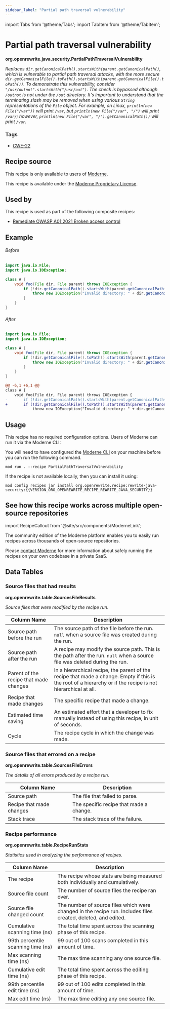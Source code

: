 ```yaml
---
sidebar_label: "Partial path traversal vulnerability"
---
```


import Tabs from '@theme/Tabs';
import TabItem from '@theme/TabItem';

# Partial path traversal vulnerability

**org.openrewrite.java.security.PartialPathTraversalVulnerability**

_Replaces `dir.getCanonicalPath().startsWith(parent.getCanonicalPath()`, which is vulnerable to partial path traversal attacks, with the more secure `dir.getCanonicalFile().toPath().startsWith(parent.getCanonicalFile().toPath())`.  To demonstrate this vulnerability, consider `"/usr/outnot".startsWith("/usr/out")`. The check is bypassed although `/outnot` is not under the `/out` directory. It's important to understand that the terminating slash may be removed when using various `String` representations of the `File` object. For example, on Linux, `println(new File("/var"))` will print `/var`, but `println(new File("/var", "/")` will print `/var/`; however, `println(new File("/var", "/").getCanonicalPath())` will print `/var`._

### Tags

* [CWE-22](/reference/recipes-by-tag#cwe)

## Recipe source

This recipe is only available to users of [Moderne](https://docs.moderne.io/).


This recipe is available under the [Moderne Proprietary License](https://docs.moderne.io/licensing/overview).


## Used by

This recipe is used as part of the following composite recipes:

* [Remediate OWASP A01:2021 Broken access control](/recipes/java/security/owaspa01.md)

## Example


<Tabs groupId="beforeAfter">
<TabItem value="java" label="java">


###### Before
```java
import java.io.File;
import java.io.IOException;

class A {
    void foo(File dir, File parent) throws IOException {
        if (!dir.getCanonicalPath().startsWith(parent.getCanonicalPath())) {
            throw new IOException("Invalid directory: " + dir.getCanonicalPath());
        }
    }
}
```

###### After
```java
import java.io.File;
import java.io.IOException;

class A {
    void foo(File dir, File parent) throws IOException {
        if (!dir.getCanonicalFile().toPath().startsWith(parent.getCanonicalFile().toPath())) {
            throw new IOException("Invalid directory: " + dir.getCanonicalPath());
        }
    }
}
```

</TabItem>
<TabItem value="diff" label="Diff" >

```diff
@@ -6,1 +6,1 @@
class A {
    void foo(File dir, File parent) throws IOException {
-       if (!dir.getCanonicalPath().startsWith(parent.getCanonicalPath())) {
+       if (!dir.getCanonicalFile().toPath().startsWith(parent.getCanonicalFile().toPath())) {
            throw new IOException("Invalid directory: " + dir.getCanonicalPath());
```
</TabItem>
</Tabs>


## Usage

This recipe has no required configuration options. Users of Moderne can run it via the Moderne CLI:
<Tabs groupId="projectType">


<TabItem value="moderne-cli" label="Moderne CLI">

You will need to have configured the [Moderne CLI](https://docs.moderne.io/user-documentation/moderne-cli/getting-started/cli-intro) on your machine before you can run the following command.

```shell title="shell"
mod run . --recipe PartialPathTraversalVulnerability
```

If the recipe is not available locally, then you can install it using:
```shell
mod config recipes jar install org.openrewrite.recipe:rewrite-java-security:{{VERSION_ORG_OPENREWRITE_RECIPE_REWRITE_JAVA_SECURITY}}
```
</TabItem>
</Tabs>

## See how this recipe works across multiple open-source repositories

import RecipeCallout from '@site/src/components/ModerneLink';

<RecipeCallout link="https://app.moderne.io/recipes/org.openrewrite.java.security.PartialPathTraversalVulnerability" />

The community edition of the Moderne platform enables you to easily run recipes across thousands of open-source repositories.

Please [contact Moderne](https://moderne.io/product) for more information about safely running the recipes on your own codebase in a private SaaS.
## Data Tables

<Tabs groupId="data-tables">
<TabItem value="org.openrewrite.table.SourcesFileResults" label="SourcesFileResults">

### Source files that had results
**org.openrewrite.table.SourcesFileResults**

_Source files that were modified by the recipe run._

| Column Name | Description |
| ----------- | ----------- |
| Source path before the run | The source path of the file before the run. `null` when a source file was created during the run. |
| Source path after the run | A recipe may modify the source path. This is the path after the run. `null` when a source file was deleted during the run. |
| Parent of the recipe that made changes | In a hierarchical recipe, the parent of the recipe that made a change. Empty if this is the root of a hierarchy or if the recipe is not hierarchical at all. |
| Recipe that made changes | The specific recipe that made a change. |
| Estimated time saving | An estimated effort that a developer to fix manually instead of using this recipe, in unit of seconds. |
| Cycle | The recipe cycle in which the change was made. |

</TabItem>

<TabItem value="org.openrewrite.table.SourcesFileErrors" label="SourcesFileErrors">

### Source files that errored on a recipe
**org.openrewrite.table.SourcesFileErrors**

_The details of all errors produced by a recipe run._

| Column Name | Description |
| ----------- | ----------- |
| Source path | The file that failed to parse. |
| Recipe that made changes | The specific recipe that made a change. |
| Stack trace | The stack trace of the failure. |

</TabItem>

<TabItem value="org.openrewrite.table.RecipeRunStats" label="RecipeRunStats">

### Recipe performance
**org.openrewrite.table.RecipeRunStats**

_Statistics used in analyzing the performance of recipes._

| Column Name | Description |
| ----------- | ----------- |
| The recipe | The recipe whose stats are being measured both individually and cumulatively. |
| Source file count | The number of source files the recipe ran over. |
| Source file changed count | The number of source files which were changed in the recipe run. Includes files created, deleted, and edited. |
| Cumulative scanning time (ns) | The total time spent across the scanning phase of this recipe. |
| 99th percentile scanning time (ns) | 99 out of 100 scans completed in this amount of time. |
| Max scanning time (ns) | The max time scanning any one source file. |
| Cumulative edit time (ns) | The total time spent across the editing phase of this recipe. |
| 99th percentile edit time (ns) | 99 out of 100 edits completed in this amount of time. |
| Max edit time (ns) | The max time editing any one source file. |

</TabItem>

</Tabs>
